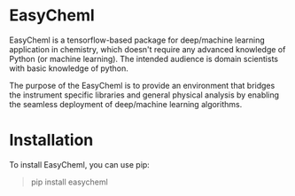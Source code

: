 # EasyCheml
EasyCheml is a tensorflow-based package for deep/machine learning application in chemistry, which doesn't require any advanced knowledge of Python (or machine learning).  The intended audience is domain scientists with basic knowledge of python.


The purpose of the EasyCheml is to provide an environment that bridges the instrument specific libraries and general physical analysis by enabling the seamless deployment of deep/machine learning algorithms.

# Installation

To install EasyCheml, you can use pip:

> pip install easycheml
